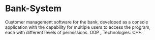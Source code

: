 # Bank-System
Customer management software for the bank, developed as a console application with the capability for multiple users to access the program, each with different levels of permissions.  OOP , Technologies: C++.
